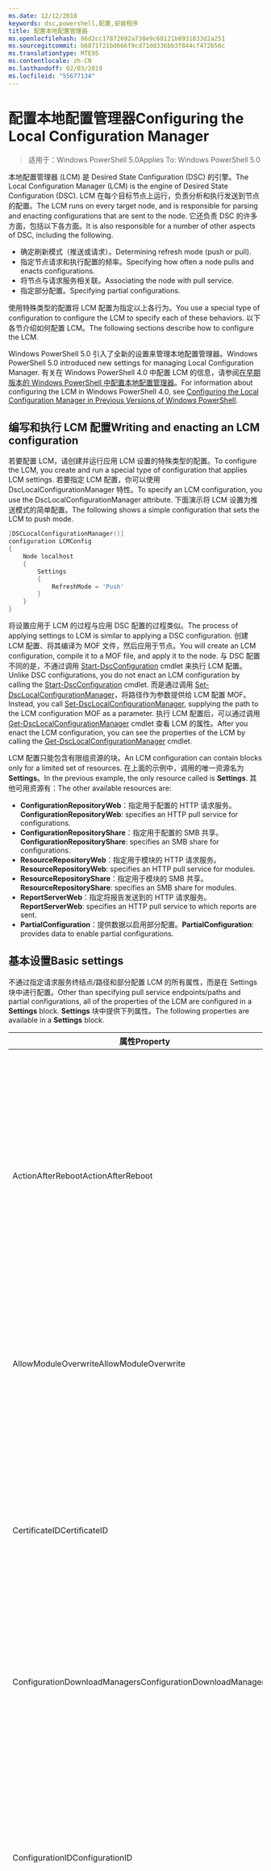 ```yaml
---
ms.date: 12/12/2018
keywords: dsc,powershell,配置,安装程序
title: 配置本地配置管理器
ms.openlocfilehash: 86d2cc17872692a738e9c68121b8931833d2a251
ms.sourcegitcommit: b6871f21bd666f9cd71dd336bb3f844cf472b56c
ms.translationtype: MTE95
ms.contentlocale: zh-CN
ms.lasthandoff: 02/03/2019
ms.locfileid: "55677134"
---
```

# <a name="configuring-the-local-configuration-manager"></a><span data-ttu-id="f49ea-103">配置本地配置管理器</span><span class="sxs-lookup"><span data-stu-id="f49ea-103">Configuring the Local Configuration Manager</span></span>

> <span data-ttu-id="f49ea-104">适用于：Windows PowerShell 5.0</span><span class="sxs-lookup"><span data-stu-id="f49ea-104">Applies To: Windows PowerShell 5.0</span></span>

<span data-ttu-id="f49ea-105">本地配置管理器 (LCM) 是 Desired State Configuration (DSC) 的引擎。</span><span class="sxs-lookup"><span data-stu-id="f49ea-105">The Local Configuration Manager (LCM) is the engine of Desired State Configuration (DSC).</span></span>
<span data-ttu-id="f49ea-106">LCM 在每个目标节点上运行，负责分析和执行发送到节点的配置。</span><span class="sxs-lookup"><span data-stu-id="f49ea-106">The LCM runs on every target node, and is responsible for parsing and enacting configurations that are sent to the node.</span></span>
<span data-ttu-id="f49ea-107">它还负责 DSC 的许多方面，包括以下各方面。</span><span class="sxs-lookup"><span data-stu-id="f49ea-107">It is also responsible for a number of other aspects of DSC, including the following.</span></span>

- <span data-ttu-id="f49ea-108">确定刷新模式（推送或请求）。</span><span class="sxs-lookup"><span data-stu-id="f49ea-108">Determining refresh mode (push or pull).</span></span>
- <span data-ttu-id="f49ea-109">指定节点请求和执行配置的频率。</span><span class="sxs-lookup"><span data-stu-id="f49ea-109">Specifying how often a node pulls and enacts configurations.</span></span>
- <span data-ttu-id="f49ea-110">将节点与请求服务相关联。</span><span class="sxs-lookup"><span data-stu-id="f49ea-110">Associating the node with pull service.</span></span>
- <span data-ttu-id="f49ea-111">指定部分配置。</span><span class="sxs-lookup"><span data-stu-id="f49ea-111">Specifying partial configurations.</span></span>

<span data-ttu-id="f49ea-112">使用特殊类型的配置将 LCM 配置为指定以上各行为。</span><span class="sxs-lookup"><span data-stu-id="f49ea-112">You use a special type of configuration to configure the LCM to specify each of these behaviors.</span></span>
<span data-ttu-id="f49ea-113">以下各节介绍如何配置 LCM。</span><span class="sxs-lookup"><span data-stu-id="f49ea-113">The following sections describe how to configure the LCM.</span></span>

<span data-ttu-id="f49ea-114">Windows PowerShell 5.0 引入了全新的设置来管理本地配置管理器。</span><span class="sxs-lookup"><span data-stu-id="f49ea-114">Windows PowerShell 5.0 introduced new settings for managing Local Configuration Manager.</span></span>
<span data-ttu-id="f49ea-115">有关在 Windows PowerShell 4.0 中配置 LCM 的信息，请参阅[在早期版本的 Windows PowerShell 中配置本地配置管理器](metaconfig4.md)。</span><span class="sxs-lookup"><span data-stu-id="f49ea-115">For information about configuring the LCM in Windows PowerShell 4.0, see [Configuring the Local Configuration Manager in Previous Versions of Windows PowerShell](metaconfig4.md).</span></span>

## <a name="writing-and-enacting-an-lcm-configuration"></a><span data-ttu-id="f49ea-116">编写和执行 LCM 配置</span><span class="sxs-lookup"><span data-stu-id="f49ea-116">Writing and enacting an LCM configuration</span></span>

<span data-ttu-id="f49ea-117">若要配置 LCM，请创建并运行应用 LCM 设置的特殊类型的配置。</span><span class="sxs-lookup"><span data-stu-id="f49ea-117">To configure the LCM, you create and run a special type of configuration that applies LCM settings.</span></span>
<span data-ttu-id="f49ea-118">若要指定 LCM 配置，你可以使用 DscLocalConfigurationManager 特性。</span><span class="sxs-lookup"><span data-stu-id="f49ea-118">To specify an LCM configuration, you use the DscLocalConfigurationManager attribute.</span></span>
<span data-ttu-id="f49ea-119">下面演示将 LCM 设置为推送模式的简单配置。</span><span class="sxs-lookup"><span data-stu-id="f49ea-119">The following shows a simple configuration that sets the LCM to push mode.</span></span>

```powershell
[DSCLocalConfigurationManager()]
configuration LCMConfig
{
    Node localhost
    {
        Settings
        {
            RefreshMode = 'Push'
        }
    }
}
```

<span data-ttu-id="f49ea-120">将设置应用于 LCM 的过程与应用 DSC 配置的过程类似。</span><span class="sxs-lookup"><span data-stu-id="f49ea-120">The process of applying settings to LCM is similar to applying a DSC configuration.</span></span>
<span data-ttu-id="f49ea-121">创建 LCM 配置、将其编译为 MOF 文件，然后应用于节点。</span><span class="sxs-lookup"><span data-stu-id="f49ea-121">You will create an LCM configuration, compile it to a MOF file, and apply it to the node.</span></span>
<span data-ttu-id="f49ea-122">与 DSC 配置不同的是，不通过调用 [Start-DscConfiguration](/powershell/module/psdesiredstateconfiguration/start-dscconfiguration) cmdlet 来执行 LCM 配置。</span><span class="sxs-lookup"><span data-stu-id="f49ea-122">Unlike DSC configurations, you do not enact an LCM configuration by calling the [Start-DscConfiguration](/powershell/module/psdesiredstateconfiguration/start-dscconfiguration) cmdlet.</span></span>
<span data-ttu-id="f49ea-123">而是通过调用 [Set-DscLocalConfigurationManager](/powershell/module/PSDesiredStateConfiguration/Set-DscLocalConfigurationManager)，将路径作为参数提供给 LCM 配置 MOF。</span><span class="sxs-lookup"><span data-stu-id="f49ea-123">Instead, you call [Set-DscLocalConfigurationManager](/powershell/module/PSDesiredStateConfiguration/Set-DscLocalConfigurationManager), supplying the path to the LCM configuration MOF as a parameter.</span></span>
<span data-ttu-id="f49ea-124">执行 LCM 配置后，可以通过调用 [Get-DscLocalConfigurationManager](/powershell/module/PSDesiredStateConfiguration/Get-DscLocalConfigurationManager) cmdlet 查看 LCM 的属性。</span><span class="sxs-lookup"><span data-stu-id="f49ea-124">After you enact the LCM configuration, you can see the properties of the LCM by calling the [Get-DscLocalConfigurationManager](/powershell/module/PSDesiredStateConfiguration/Get-DscLocalConfigurationManager) cmdlet.</span></span>

<span data-ttu-id="f49ea-125">LCM 配置只能包含有限组资源的块。</span><span class="sxs-lookup"><span data-stu-id="f49ea-125">An LCM configuration can contain blocks only for a limited set of resources.</span></span>
<span data-ttu-id="f49ea-126">在上面的示例中，调用的唯一资源名为 **Settings**。</span><span class="sxs-lookup"><span data-stu-id="f49ea-126">In the previous example, the only resource called is **Settings**.</span></span>
<span data-ttu-id="f49ea-127">其他可用资源有：</span><span class="sxs-lookup"><span data-stu-id="f49ea-127">The other available resources are:</span></span>

* <span data-ttu-id="f49ea-128">**ConfigurationRepositoryWeb**：指定用于配置的 HTTP 请求服务。</span><span class="sxs-lookup"><span data-stu-id="f49ea-128">**ConfigurationRepositoryWeb**: specifies an HTTP pull service for configurations.</span></span>
* <span data-ttu-id="f49ea-129">**ConfigurationRepositoryShare**：指定用于配置的 SMB 共享。</span><span class="sxs-lookup"><span data-stu-id="f49ea-129">**ConfigurationRepositoryShare**: specifies an SMB share for configurations.</span></span>
* <span data-ttu-id="f49ea-130">**ResourceRepositoryWeb**：指定用于模块的 HTTP 请求服务。</span><span class="sxs-lookup"><span data-stu-id="f49ea-130">**ResourceRepositoryWeb**: specifies an HTTP pull service for modules.</span></span>
* <span data-ttu-id="f49ea-131">**ResourceRepositoryShare**：指定用于模块的 SMB 共享。</span><span class="sxs-lookup"><span data-stu-id="f49ea-131">**ResourceRepositoryShare**: specifies an SMB share for modules.</span></span>
* <span data-ttu-id="f49ea-132">**ReportServerWeb**：指定将报告发送到的 HTTP 请求服务。</span><span class="sxs-lookup"><span data-stu-id="f49ea-132">**ReportServerWeb**: specifies an HTTP pull service to which reports are sent.</span></span>
* <span data-ttu-id="f49ea-133">**PartialConfiguration**：提供数据以启用部分配置。</span><span class="sxs-lookup"><span data-stu-id="f49ea-133">**PartialConfiguration**: provides data to enable partial configurations.</span></span>

## <a name="basic-settings"></a><span data-ttu-id="f49ea-134">基本设置</span><span class="sxs-lookup"><span data-stu-id="f49ea-134">Basic settings</span></span>

<span data-ttu-id="f49ea-135">不通过指定请求服务终结点/路径和部分配置 LCM 的所有属性，而是在 Settings 块中进行配置。</span><span class="sxs-lookup"><span data-stu-id="f49ea-135">Other than specifying pull service endpoints/paths and partial configurations, all of the properties of the LCM are configured in a **Settings** block.</span></span>
<span data-ttu-id="f49ea-136">**Settings** 块中提供下列属性。</span><span class="sxs-lookup"><span data-stu-id="f49ea-136">The following properties are available in a **Settings** block.</span></span>

|  <span data-ttu-id="f49ea-137">属性</span><span class="sxs-lookup"><span data-stu-id="f49ea-137">Property</span></span>  |  <span data-ttu-id="f49ea-138">类型</span><span class="sxs-lookup"><span data-stu-id="f49ea-138">Type</span></span>  |  <span data-ttu-id="f49ea-139">说明</span><span class="sxs-lookup"><span data-stu-id="f49ea-139">Description</span></span>   |
|----------- |------- |--------------- |
| <span data-ttu-id="f49ea-140">ActionAfterReboot</span><span class="sxs-lookup"><span data-stu-id="f49ea-140">ActionAfterReboot</span></span>| <span data-ttu-id="f49ea-141">字符串</span><span class="sxs-lookup"><span data-stu-id="f49ea-141">string</span></span>| <span data-ttu-id="f49ea-142">指定在应用配置期间重启后进行什么操作。</span><span class="sxs-lookup"><span data-stu-id="f49ea-142">Specifies what happens after a reboot during the application of a configuration.</span></span> <span data-ttu-id="f49ea-143">可取值为 __ContinueConfiguration__ 和 __StopConfiguration__。</span><span class="sxs-lookup"><span data-stu-id="f49ea-143">The possible values are __"ContinueConfiguration"__ and __"StopConfiguration"__.</span></span> <ul><li> <span data-ttu-id="f49ea-144">__ContinueConfiguration__：在计算机重新启动后继续应用当前配置。</span><span class="sxs-lookup"><span data-stu-id="f49ea-144">__ContinueConfiguration__: Continue applying the current configuration after machine reboot.</span></span> <span data-ttu-id="f49ea-145">此为默认值</span><span class="sxs-lookup"><span data-stu-id="f49ea-145">This is the default value</span></span></li><li><span data-ttu-id="f49ea-146">__StopConfiguration__：在计算机重新启动后停止当前配置。</span><span class="sxs-lookup"><span data-stu-id="f49ea-146">__StopConfiguration__: Stop the current configuration after machine reboot.</span></span></li></ul>|
| <span data-ttu-id="f49ea-147">AllowModuleOverwrite</span><span class="sxs-lookup"><span data-stu-id="f49ea-147">AllowModuleOverwrite</span></span>| <span data-ttu-id="f49ea-148">布尔</span><span class="sxs-lookup"><span data-stu-id="f49ea-148">bool</span></span>| <span data-ttu-id="f49ea-149">若允许从请求服务下载的新配置覆盖目标节点上的旧配置，则为 __$TRUE__。</span><span class="sxs-lookup"><span data-stu-id="f49ea-149">__$TRUE__ if new configurations downloaded from the pull service are allowed to overwrite the old ones on the target node.</span></span> <span data-ttu-id="f49ea-150">否则为 $FALSE。</span><span class="sxs-lookup"><span data-stu-id="f49ea-150">Otherwise, $FALSE.</span></span>|
| <span data-ttu-id="f49ea-151">CertificateID</span><span class="sxs-lookup"><span data-stu-id="f49ea-151">CertificateID</span></span>| <span data-ttu-id="f49ea-152">字符串</span><span class="sxs-lookup"><span data-stu-id="f49ea-152">string</span></span>| <span data-ttu-id="f49ea-153">用于保护在配置中传递的凭据的证书指纹。</span><span class="sxs-lookup"><span data-stu-id="f49ea-153">The thumbprint of a certificate used to secure credentials passed in a configuration.</span></span> <span data-ttu-id="f49ea-154">更多详细信息，请参阅 [Want to secure credentials in Windows PowerShell Desired State Configuration?（希望在 Windows PowerShell Desired State Configuration 中保护凭据？）](http://blogs.msdn.com/b/powershell/archive/2014/01/31/want-to-secure-credentials-in-windows-powershell-desired-state-configuration.aspx)。</span><span class="sxs-lookup"><span data-stu-id="f49ea-154">For more information see [Want to secure credentials in Windows PowerShell Desired State Configuration](http://blogs.msdn.com/b/powershell/archive/2014/01/31/want-to-secure-credentials-in-windows-powershell-desired-state-configuration.aspx)?.</span></span> <br> <span data-ttu-id="f49ea-155">__注意：__ 如果使用 Azure 自动化 DSC 请求服务，则会自动进行管理。</span><span class="sxs-lookup"><span data-stu-id="f49ea-155">__Note:__ this is managed automatically if using Azure Automation DSC pull service.</span></span>|
| <span data-ttu-id="f49ea-156">ConfigurationDownloadManagers</span><span class="sxs-lookup"><span data-stu-id="f49ea-156">ConfigurationDownloadManagers</span></span>| <span data-ttu-id="f49ea-157">CimInstance[]</span><span class="sxs-lookup"><span data-stu-id="f49ea-157">CimInstance[]</span></span>| <span data-ttu-id="f49ea-158">已过时。</span><span class="sxs-lookup"><span data-stu-id="f49ea-158">Obsolete.</span></span> <span data-ttu-id="f49ea-159">使用 __ConfigurationRepositoryWeb__ 和 __ConfigurationRepositoryShare__ 块定义配置请求服务终结点。</span><span class="sxs-lookup"><span data-stu-id="f49ea-159">Use __ConfigurationRepositoryWeb__ and __ConfigurationRepositoryShare__ blocks to define configuration pull service endpoints.</span></span>|
| <span data-ttu-id="f49ea-160">ConfigurationID</span><span class="sxs-lookup"><span data-stu-id="f49ea-160">ConfigurationID</span></span>| <span data-ttu-id="f49ea-161">字符串</span><span class="sxs-lookup"><span data-stu-id="f49ea-161">string</span></span>| <span data-ttu-id="f49ea-162">用于向后兼容早期版本的请求服务。</span><span class="sxs-lookup"><span data-stu-id="f49ea-162">For backwards compatibility with older pull service versions.</span></span> <span data-ttu-id="f49ea-163">用于标识要从请求服务获取的配置文件的 GUID。</span><span class="sxs-lookup"><span data-stu-id="f49ea-163">A GUID that identifies the configuration file to get from a pull service.</span></span> <span data-ttu-id="f49ea-164">如果配置 MOF 名为 ConfigurationID.mof，那么节点将在请求服务上请求配置。</span><span class="sxs-lookup"><span data-stu-id="f49ea-164">The node will pull configurations on the pull service if the name of the configuration MOF is named ConfigurationID.mof.</span></span><br> <span data-ttu-id="f49ea-165">__注意：__ 如果设置此属性，将无法使用 __RegistryKey__ 将节点注册到请求服务。</span><span class="sxs-lookup"><span data-stu-id="f49ea-165">__Note:__ If you set this property, registering the node with a pull service by using __RegistrationKey__ does not work.</span></span> <span data-ttu-id="f49ea-166">有关详细信息，请参阅[使用配置名称设置请求客户端](../pull-server/pullClientConfigNames.md)。</span><span class="sxs-lookup"><span data-stu-id="f49ea-166">For more information, see [Setting up a pull client with configuration names](../pull-server/pullClientConfigNames.md).</span></span>|
| <span data-ttu-id="f49ea-167">ConfigurationMode</span><span class="sxs-lookup"><span data-stu-id="f49ea-167">ConfigurationMode</span></span>| <span data-ttu-id="f49ea-168">字符串</span><span class="sxs-lookup"><span data-stu-id="f49ea-168">string</span></span> | <span data-ttu-id="f49ea-169">指定 LCM 实际如何将配置应用到目标节点。</span><span class="sxs-lookup"><span data-stu-id="f49ea-169">Specifies how the LCM actually applies the configuration to the target nodes.</span></span> <span data-ttu-id="f49ea-170">可能的值为 __ApplyOnly__、__ApplyAndMonitor__ 和 __ApplyAndAutoCorrect__。</span><span class="sxs-lookup"><span data-stu-id="f49ea-170">Possible values are __"ApplyOnly"__,__"ApplyAndMonitor"__, and __"ApplyAndAutoCorrect"__.</span></span> <ul><li><span data-ttu-id="f49ea-171">__ApplyOnly__：DSC 将应用配置，但若未向目标节点推送新配置或从服务请求新配置，则它不会执行任何进一步操作。</span><span class="sxs-lookup"><span data-stu-id="f49ea-171">__ApplyOnly__: DSC applies the configuration and does nothing further unless a new configuration is pushed to the target node or when a new configuration is pulled from a service.</span></span> <span data-ttu-id="f49ea-172">首次应用新配置后，DSC 不会检查是否偏离以前配置的状态。</span><span class="sxs-lookup"><span data-stu-id="f49ea-172">After initial application of a new configuration, DSC does not check for drift from a previously configured state.</span></span> <span data-ttu-id="f49ea-173">请注意，__ApplyOnly__ 生效前，DSC 将尝试应用配置，直到成功为止。</span><span class="sxs-lookup"><span data-stu-id="f49ea-173">Note that DSC will attempt to apply the configuration until it is successful before __ApplyOnly__ takes effect.</span></span> </li><li> <span data-ttu-id="f49ea-174">__ApplyAndMonitor__：这是默认值。</span><span class="sxs-lookup"><span data-stu-id="f49ea-174">__ApplyAndMonitor__: This is the default value.</span></span> <span data-ttu-id="f49ea-175">LCM 将应用任意新配置。</span><span class="sxs-lookup"><span data-stu-id="f49ea-175">The LCM applies any new configurations.</span></span> <span data-ttu-id="f49ea-176">首次应用新配置后，如果目标节点偏离期望状态，则 DSC 将在日志中报告差异。</span><span class="sxs-lookup"><span data-stu-id="f49ea-176">After initial application of a new configuration, if the target node drifts from the desired state, DSC reports the discrepancy in logs.</span></span> <span data-ttu-id="f49ea-177">请注意，__ApplyAndMonitor__ 生效前，DSC 将尝试应用配置，直到成功为止。</span><span class="sxs-lookup"><span data-stu-id="f49ea-177">Note that DSC will attempt to apply the configuration until it is successful before __ApplyAndMonitor__ takes effect.</span></span></li><li><span data-ttu-id="f49ea-178">__ApplyAndAutoCorrect__：DSC 将应用任何新配置。</span><span class="sxs-lookup"><span data-stu-id="f49ea-178">__ApplyAndAutoCorrect__: DSC applies any new configurations.</span></span> <span data-ttu-id="f49ea-179">首次应用新配置后，如果目标节点偏离适当状态，则 DSC 将在日志中报告差异然后重新应用当前配置。</span><span class="sxs-lookup"><span data-stu-id="f49ea-179">After initial application of a new configuration, if the target node drifts from the desired state, DSC reports the discrepancy in logs, and then re-applies the current configuration.</span></span></li></ul>|
| <span data-ttu-id="f49ea-180">ConfigurationModeFrequencyMins</span><span class="sxs-lookup"><span data-stu-id="f49ea-180">ConfigurationModeFrequencyMins</span></span>| <span data-ttu-id="f49ea-181">UInt32</span><span class="sxs-lookup"><span data-stu-id="f49ea-181">UInt32</span></span>| <span data-ttu-id="f49ea-182">检查和应用当前配置的时间间隔（以分钟为单位）。</span><span class="sxs-lookup"><span data-stu-id="f49ea-182">How often, in minutes, the current configuration is checked and applied.</span></span> <span data-ttu-id="f49ea-183">如果将 ConfigurationMode 属性设置为 ApplyOnly，则将忽略此属性。</span><span class="sxs-lookup"><span data-stu-id="f49ea-183">This property is ignored if the ConfigurationMode property is set to ApplyOnly.</span></span> <span data-ttu-id="f49ea-184">默认值为 15。</span><span class="sxs-lookup"><span data-stu-id="f49ea-184">The default value is 15.</span></span>|
| <span data-ttu-id="f49ea-185">DebugMode</span><span class="sxs-lookup"><span data-stu-id="f49ea-185">DebugMode</span></span>| <span data-ttu-id="f49ea-186">字符串</span><span class="sxs-lookup"><span data-stu-id="f49ea-186">string</span></span>| <span data-ttu-id="f49ea-187">可取值为 __None__、__ForceModuleImport__ 和 __All__。</span><span class="sxs-lookup"><span data-stu-id="f49ea-187">Possible values are __None__, __ForceModuleImport__, and __All__.</span></span> <ul><li><span data-ttu-id="f49ea-188">设置为 __None__ 可以使用缓存的资源。</span><span class="sxs-lookup"><span data-stu-id="f49ea-188">Set to __None__ to use cached resources.</span></span> <span data-ttu-id="f49ea-189">这是默认值，应在生产方案中使用。</span><span class="sxs-lookup"><span data-stu-id="f49ea-189">This is the default and should be used in production scenarios.</span></span></li><li><span data-ttu-id="f49ea-190">设置为 __ForceModuleImport__ 会导致 LCM 重载所有 DSC 资源模块，即使这些模块之前已被加载并缓存，也是如此。</span><span class="sxs-lookup"><span data-stu-id="f49ea-190">Setting to __ForceModuleImport__, causes the LCM to reload any DSC resource modules, even if they have been previously loaded and cached.</span></span> <span data-ttu-id="f49ea-191">这会影响 DSC 操作的性能，因为将在使用时重新加载每个模块。</span><span class="sxs-lookup"><span data-stu-id="f49ea-191">This impacts the performance of DSC operations as each module is reloaded on use.</span></span> <span data-ttu-id="f49ea-192">通常在调试资源时使用此值</span><span class="sxs-lookup"><span data-stu-id="f49ea-192">Typically you would use this value while debugging a resource</span></span></li><li><span data-ttu-id="f49ea-193">在此版本中，__All__ 等同于 __ForceModuleImport__</span><span class="sxs-lookup"><span data-stu-id="f49ea-193">In this release, __All__ is same as __ForceModuleImport__</span></span></li></ul> |
| <span data-ttu-id="f49ea-194">RebootNodeIfNeeded</span><span class="sxs-lookup"><span data-stu-id="f49ea-194">RebootNodeIfNeeded</span></span>| <span data-ttu-id="f49ea-195">布尔</span><span class="sxs-lookup"><span data-stu-id="f49ea-195">bool</span></span>| <span data-ttu-id="f49ea-196">将此设置为`$true`以使资源重新启动节点使用`$global:DSCMachineStatus`标志。</span><span class="sxs-lookup"><span data-stu-id="f49ea-196">Set this to `$true` to allow resources to reboot the Node using the `$global:DSCMachineStatus` flag.</span></span> <span data-ttu-id="f49ea-197">否则，你必须为要求重启的配置手动重启节点。</span><span class="sxs-lookup"><span data-stu-id="f49ea-197">Otherwise, you will have to manually reboot the node for any configuration that requires it.</span></span> <span data-ttu-id="f49ea-198">默认值为 `$false`。</span><span class="sxs-lookup"><span data-stu-id="f49ea-198">The default value is `$false`.</span></span> <span data-ttu-id="f49ea-199">若要在通过 DSC（例如 Windows Installer）以外的其他配置执行重启条件时使用此设置，请将此设置和 [xPendingReboot](https://github.com/powershell/xpendingreboot) 模块组合使用。</span><span class="sxs-lookup"><span data-stu-id="f49ea-199">To use this setting when a reboot condition is enacted by something other than DSC (such as Windows Installer), combine this setting with the [xPendingReboot](https://github.com/powershell/xpendingreboot) module.</span></span>|
| <span data-ttu-id="f49ea-200">RefreshMode</span><span class="sxs-lookup"><span data-stu-id="f49ea-200">RefreshMode</span></span>| <span data-ttu-id="f49ea-201">字符串</span><span class="sxs-lookup"><span data-stu-id="f49ea-201">string</span></span>| <span data-ttu-id="f49ea-202">指定 LCM 如何获取配置。</span><span class="sxs-lookup"><span data-stu-id="f49ea-202">Specifies how the LCM gets configurations.</span></span> <span data-ttu-id="f49ea-203">可取值为 __Disabled__、__Push__ 和 __Pull__。</span><span class="sxs-lookup"><span data-stu-id="f49ea-203">The possible values are __"Disabled"__, __"Push"__, and __"Pull"__.</span></span> <ul><li><span data-ttu-id="f49ea-204">__Disabled__：DSC 配置对该节点禁用。</span><span class="sxs-lookup"><span data-stu-id="f49ea-204">__Disabled__: DSC configurations are disabled for this node.</span></span></li><li> <span data-ttu-id="f49ea-205">__Push__：通过调用 [Start-DscConfiguration](/powershell/module/psdesiredstateconfiguration/start-dscconfiguration) cmdlet 启动配置。</span><span class="sxs-lookup"><span data-stu-id="f49ea-205">__Push__: Configurations are initiated by calling the [Start-DscConfiguration](/powershell/module/psdesiredstateconfiguration/start-dscconfiguration) cmdlet.</span></span> <span data-ttu-id="f49ea-206">将配置立即应用到节点。</span><span class="sxs-lookup"><span data-stu-id="f49ea-206">The configuration is applied immediately to the node.</span></span> <span data-ttu-id="f49ea-207">这是默认值。</span><span class="sxs-lookup"><span data-stu-id="f49ea-207">This is the default value.</span></span></li><li><span data-ttu-id="f49ea-208">__Pull：__ 将节点配置为从请求服务或 SMB 路径定期检查配置。</span><span class="sxs-lookup"><span data-stu-id="f49ea-208">__Pull:__ The node is configured to regularly check for configurations from a pull service or SMB path.</span></span> <span data-ttu-id="f49ea-209">如果此属性被设置为 __Pull__，则必须在 __ConfigurationRepositoryWeb__ 或 __ConfigurationRepositoryShare__ 块中指定 HTTP（服务）或 SMB（共享）路径。</span><span class="sxs-lookup"><span data-stu-id="f49ea-209">If this property is set to __Pull__, you must specify an HTTP (service) or SMB (share) path in a __ConfigurationRepositoryWeb__ or __ConfigurationRepositoryShare__ block.</span></span></li></ul>|
| <span data-ttu-id="f49ea-210">RefreshFrequencyMins</span><span class="sxs-lookup"><span data-stu-id="f49ea-210">RefreshFrequencyMins</span></span>| <span data-ttu-id="f49ea-211">Uint32</span><span class="sxs-lookup"><span data-stu-id="f49ea-211">Uint32</span></span>| <span data-ttu-id="f49ea-212">LCM 按此时间间隔（以分钟为单位）检查请求服务以获取更新的配置。</span><span class="sxs-lookup"><span data-stu-id="f49ea-212">The time interval, in minutes, at which the LCM checks a pull service to get updated configurations.</span></span> <span data-ttu-id="f49ea-213">如果 LCM 未配置为请求模式，则将忽略此值。</span><span class="sxs-lookup"><span data-stu-id="f49ea-213">This value is ignored if the LCM is not configured in pull mode.</span></span> <span data-ttu-id="f49ea-214">默认值为 30。</span><span class="sxs-lookup"><span data-stu-id="f49ea-214">The default value is 30.</span></span>|
| <span data-ttu-id="f49ea-215">ReportManagers</span><span class="sxs-lookup"><span data-stu-id="f49ea-215">ReportManagers</span></span>| <span data-ttu-id="f49ea-216">CimInstance[]</span><span class="sxs-lookup"><span data-stu-id="f49ea-216">CimInstance[]</span></span>| <span data-ttu-id="f49ea-217">已过时。</span><span class="sxs-lookup"><span data-stu-id="f49ea-217">Obsolete.</span></span> <span data-ttu-id="f49ea-218">使用 __ReportServerWeb__ 块定义终结点，以将报告数据发送到请求服务。</span><span class="sxs-lookup"><span data-stu-id="f49ea-218">Use __ReportServerWeb__ blocks to define an endpoint to send reporting data to a pull service.</span></span>|
| <span data-ttu-id="f49ea-219">ResourceModuleManagers</span><span class="sxs-lookup"><span data-stu-id="f49ea-219">ResourceModuleManagers</span></span>| <span data-ttu-id="f49ea-220">CimInstance[]</span><span class="sxs-lookup"><span data-stu-id="f49ea-220">CimInstance[]</span></span>| <span data-ttu-id="f49ea-221">已过时。</span><span class="sxs-lookup"><span data-stu-id="f49ea-221">Obsolete.</span></span> <span data-ttu-id="f49ea-222">使用 __ResourceRepositoryWeb__ 和 __ResourceRepositoryShare__ 块分别定义请求服务 HTTP 终结点和 SMB 路径。</span><span class="sxs-lookup"><span data-stu-id="f49ea-222">Use __ResourceRepositoryWeb__ and __ResourceRepositoryShare__ blocks to define pull service HTTP endpoints or SMB paths, respectively.</span></span>|
| <span data-ttu-id="f49ea-223">PartialConfigurations</span><span class="sxs-lookup"><span data-stu-id="f49ea-223">PartialConfigurations</span></span>| <span data-ttu-id="f49ea-224">CimInstance</span><span class="sxs-lookup"><span data-stu-id="f49ea-224">CimInstance</span></span>| <span data-ttu-id="f49ea-225">未实现。</span><span class="sxs-lookup"><span data-stu-id="f49ea-225">Not implemented.</span></span> <span data-ttu-id="f49ea-226">不使用。</span><span class="sxs-lookup"><span data-stu-id="f49ea-226">Do not use.</span></span>|
| <span data-ttu-id="f49ea-227">StatusRetentionTimeInDays</span><span class="sxs-lookup"><span data-stu-id="f49ea-227">StatusRetentionTimeInDays</span></span> | <span data-ttu-id="f49ea-228">UInt32</span><span class="sxs-lookup"><span data-stu-id="f49ea-228">UInt32</span></span>| <span data-ttu-id="f49ea-229">LCM 保留当前配置状态的天数。</span><span class="sxs-lookup"><span data-stu-id="f49ea-229">The number of days the LCM keeps the status of the current configuration.</span></span>|

> [!NOTE]
> <span data-ttu-id="f49ea-230">LCM 启动**ConfigurationModeFrequencyMins**周期基于：</span><span class="sxs-lookup"><span data-stu-id="f49ea-230">The LCM starts the **ConfigurationModeFrequencyMins** cycle based on:</span></span>
>
> - <span data-ttu-id="f49ea-231">使用应用的新的元配置 `Set-DscLocalConfigurationManager`</span><span class="sxs-lookup"><span data-stu-id="f49ea-231">A new metaconfig is applied using `Set-DscLocalConfigurationManager`</span></span>
> - <span data-ttu-id="f49ea-232">重新启动计算机</span><span class="sxs-lookup"><span data-stu-id="f49ea-232">A machine restart</span></span>
>
> <span data-ttu-id="f49ea-233">有关其中计时器进程遇到故障，将在 30 秒内检测到的将重新启动循环的任何情况。</span><span class="sxs-lookup"><span data-stu-id="f49ea-233">For any condition where the timer process experiences a crash, that will be detected within 30 seconds and the cycle will be restarted.</span></span>
> <span data-ttu-id="f49ea-234">并发操作可能会延迟周期从正在启动，如果此操作的持续时间超过配置的周期频率下, 一个计时器不会启动。</span><span class="sxs-lookup"><span data-stu-id="f49ea-234">A concurrent operation could delay the cycle from being started, if the duration of this operation exceeds the configured cycle frequency, the next timer will not start.</span></span>
>
> <span data-ttu-id="f49ea-235">示例中，需配置 15 分钟的请求频率和拉取发生在 T1。</span><span class="sxs-lookup"><span data-stu-id="f49ea-235">Example, the metaconfig is configured at a 15 minute pull frequency and a pull occurs at T1.</span></span>  <span data-ttu-id="f49ea-236">节点未完成工作的 16 分钟。</span><span class="sxs-lookup"><span data-stu-id="f49ea-236">The Node does not finish work for 16 minutes.</span></span>  <span data-ttu-id="f49ea-237">第一个 15 分钟周期将被忽略，并且下一个请求会发生在 T1 + 15 + 15。</span><span class="sxs-lookup"><span data-stu-id="f49ea-237">The first 15 minute cycle is ignored, and next pull will happen at T1+15+15.</span></span>

## <a name="pull-service"></a><span data-ttu-id="f49ea-238">请求服务</span><span class="sxs-lookup"><span data-stu-id="f49ea-238">Pull service</span></span>

<span data-ttu-id="f49ea-239">LCM 配置支持定义以下类型的请求服务终结点：</span><span class="sxs-lookup"><span data-stu-id="f49ea-239">LCM configuration supports defining the following types of pull service endpoints:</span></span>

- <span data-ttu-id="f49ea-240">**配置服务器**：DSC 配置的存储库。</span><span class="sxs-lookup"><span data-stu-id="f49ea-240">**Configuration server**: A repository for DSC configurations.</span></span> <span data-ttu-id="f49ea-241">使用 **ConfigurationRepositoryWeb**（对于基于 Web 的服务器）和 **ConfigurationRepositoryShare**（对于基于 SMB 的服务器）块定义配置服务器。</span><span class="sxs-lookup"><span data-stu-id="f49ea-241">Define configuration servers by using **ConfigurationRepositoryWeb** (for web-based servers) and **ConfigurationRepositoryShare** (for SMB-based servers) blocks.</span></span>
- <span data-ttu-id="f49ea-242">**资源服务器**：打包为 PowerShell 模块的 DSC 资源存储库。</span><span class="sxs-lookup"><span data-stu-id="f49ea-242">**Resource server**: A repository for DSC resources, packaged as PowerShell modules.</span></span> <span data-ttu-id="f49ea-243">使用 **ResourceRepositoryWeb**（对于基于 Web 的服务器）和 **ResourceRepositoryShare**（对于基于 SMB 的服务器）块定义资源服务器。</span><span class="sxs-lookup"><span data-stu-id="f49ea-243">Define resource servers by using **ResourceRepositoryWeb** (for web-based servers) and **ResourceRepositoryShare** (for SMB-based servers) blocks.</span></span>
- <span data-ttu-id="f49ea-244">**报表服务器**：DSC 将报表数据发送到的服务。</span><span class="sxs-lookup"><span data-stu-id="f49ea-244">**Report server**: A service that DSC sends report data to.</span></span> <span data-ttu-id="f49ea-245">使用 **ReportServerWeb** 块定义报表服务器。</span><span class="sxs-lookup"><span data-stu-id="f49ea-245">Define report servers by using **ReportServerWeb** blocks.</span></span> <span data-ttu-id="f49ea-246">报表服务器必须是 Web 服务。</span><span class="sxs-lookup"><span data-stu-id="f49ea-246">A report server must be a web service.</span></span>

<span data-ttu-id="f49ea-247">有关请求服务的更多详细信息，请参阅 [Desired State Configuration 请求服务](../pull-server/pullServer.md)。</span><span class="sxs-lookup"><span data-stu-id="f49ea-247">For more details on pull service see, [Desired State Configuration Pull Service](../pull-server/pullServer.md).</span></span>

## <a name="configuration-server-blocks"></a><span data-ttu-id="f49ea-248">配置服务器块</span><span class="sxs-lookup"><span data-stu-id="f49ea-248">Configuration server blocks</span></span>

<span data-ttu-id="f49ea-249">若要定义基于 Web 的配置服务器，请创建 **ConfigurationRepositoryWeb** 块。</span><span class="sxs-lookup"><span data-stu-id="f49ea-249">To define a web-based configuration server, you create a **ConfigurationRepositoryWeb** block.</span></span>
<span data-ttu-id="f49ea-250">**ConfigurationRepositoryWeb** 定义以下属性。</span><span class="sxs-lookup"><span data-stu-id="f49ea-250">A **ConfigurationRepositoryWeb** defines the following properties.</span></span>

|<span data-ttu-id="f49ea-251">属性</span><span class="sxs-lookup"><span data-stu-id="f49ea-251">Property</span></span>|<span data-ttu-id="f49ea-252">类型</span><span class="sxs-lookup"><span data-stu-id="f49ea-252">Type</span></span>|<span data-ttu-id="f49ea-253">说明</span><span class="sxs-lookup"><span data-stu-id="f49ea-253">Description</span></span>|
|---|---|---|
|<span data-ttu-id="f49ea-254">AllowUnsecureConnection</span><span class="sxs-lookup"><span data-stu-id="f49ea-254">AllowUnsecureConnection</span></span>|<span data-ttu-id="f49ea-255">布尔</span><span class="sxs-lookup"><span data-stu-id="f49ea-255">bool</span></span>|<span data-ttu-id="f49ea-256">设置为 **$TRUE** 以允许无需身份验证即可从节点连接到服务器。</span><span class="sxs-lookup"><span data-stu-id="f49ea-256">Set to **$TRUE** to allow connections from the node to the server without authentication.</span></span> <span data-ttu-id="f49ea-257">设置为 **$FALSE** 以要求进行身份验证。</span><span class="sxs-lookup"><span data-stu-id="f49ea-257">Set to **$FALSE** to require authentication.</span></span>|
|<span data-ttu-id="f49ea-258">CertificateID</span><span class="sxs-lookup"><span data-stu-id="f49ea-258">CertificateID</span></span>|<span data-ttu-id="f49ea-259">字符串</span><span class="sxs-lookup"><span data-stu-id="f49ea-259">string</span></span>|<span data-ttu-id="f49ea-260">用于向服务器进行身份验证的证书指纹。</span><span class="sxs-lookup"><span data-stu-id="f49ea-260">The thumbprint of a certificate used to authenticate to the server.</span></span>|
|<span data-ttu-id="f49ea-261">ConfigurationNames</span><span class="sxs-lookup"><span data-stu-id="f49ea-261">ConfigurationNames</span></span>|<span data-ttu-id="f49ea-262">string[]</span><span class="sxs-lookup"><span data-stu-id="f49ea-262">String[]</span></span>|<span data-ttu-id="f49ea-263">目标节点将请求的配置名称的数组。</span><span class="sxs-lookup"><span data-stu-id="f49ea-263">An array of names of configurations to be pulled by the target node.</span></span> <span data-ttu-id="f49ea-264">仅当通过 RegistrationKey 将节点注册到请求服务后，才使用这些操作。</span><span class="sxs-lookup"><span data-stu-id="f49ea-264">These are used only if the node is registered with the pull service by using a **RegistrationKey**.</span></span> <span data-ttu-id="f49ea-265">有关详细信息，请参阅[使用配置名称设置请求客户端](../pull-server/pullClientConfigNames.md)。</span><span class="sxs-lookup"><span data-stu-id="f49ea-265">For more information, see [Setting up a pull client with configuration names](../pull-server/pullClientConfigNames.md).</span></span>|
|<span data-ttu-id="f49ea-266">RegistrationKey</span><span class="sxs-lookup"><span data-stu-id="f49ea-266">RegistrationKey</span></span>|<span data-ttu-id="f49ea-267">字符串</span><span class="sxs-lookup"><span data-stu-id="f49ea-267">string</span></span>|<span data-ttu-id="f49ea-268">用于将节点注册到请求服务的 GUID。</span><span class="sxs-lookup"><span data-stu-id="f49ea-268">A GUID that registers the node with the pull service.</span></span> <span data-ttu-id="f49ea-269">有关详细信息，请参阅[使用配置名称设置请求客户端](../pull-server/pullClientConfigNames.md)。</span><span class="sxs-lookup"><span data-stu-id="f49ea-269">For more information, see [Setting up a pull client with configuration names](../pull-server/pullClientConfigNames.md).</span></span>|
|<span data-ttu-id="f49ea-270">ServerURL</span><span class="sxs-lookup"><span data-stu-id="f49ea-270">ServerURL</span></span>|<span data-ttu-id="f49ea-271">字符串</span><span class="sxs-lookup"><span data-stu-id="f49ea-271">string</span></span>|<span data-ttu-id="f49ea-272">配置服务的 URL。</span><span class="sxs-lookup"><span data-stu-id="f49ea-272">The URL of the configuration service.</span></span>|

<span data-ttu-id="f49ea-273">提供简化本地节点的 ConfigurationRepositoryWeb 值配置的示例脚本 - 请参阅[生成 DSC 元配置](https://docs.microsoft.com/azure/automation/automation-dsc-onboarding#generating-dsc-metaconfigurations)</span><span class="sxs-lookup"><span data-stu-id="f49ea-273">An example script to simplify configuring the ConfigurationRepositoryWeb value for on-premises nodes is available - see [Generating DSC metaconfigurations](https://docs.microsoft.com/azure/automation/automation-dsc-onboarding#generating-dsc-metaconfigurations)</span></span>

<span data-ttu-id="f49ea-274">要定义基于 SMB 的配置服务器，请创建 **ConfigurationRepositoryShare** 块。</span><span class="sxs-lookup"><span data-stu-id="f49ea-274">To define an SMB-based configuration server, you create a **ConfigurationRepositoryShare** block.</span></span>
<span data-ttu-id="f49ea-275">**ConfigurationRepositoryShare** 定义以下属性。</span><span class="sxs-lookup"><span data-stu-id="f49ea-275">A **ConfigurationRepositoryShare** defines the following properties.</span></span>

|<span data-ttu-id="f49ea-276">属性</span><span class="sxs-lookup"><span data-stu-id="f49ea-276">Property</span></span>|<span data-ttu-id="f49ea-277">类型</span><span class="sxs-lookup"><span data-stu-id="f49ea-277">Type</span></span>|<span data-ttu-id="f49ea-278">说明</span><span class="sxs-lookup"><span data-stu-id="f49ea-278">Description</span></span>|
|---|---|---|
|<span data-ttu-id="f49ea-279">凭据</span><span class="sxs-lookup"><span data-stu-id="f49ea-279">Credential</span></span>|<span data-ttu-id="f49ea-280">MSFT_Credential</span><span class="sxs-lookup"><span data-stu-id="f49ea-280">MSFT_Credential</span></span>|<span data-ttu-id="f49ea-281">用于对 SMB 共享进行身份验证的凭据。</span><span class="sxs-lookup"><span data-stu-id="f49ea-281">The credential used to authenticate to the SMB share.</span></span>|
|<span data-ttu-id="f49ea-282">SourcePath</span><span class="sxs-lookup"><span data-stu-id="f49ea-282">SourcePath</span></span>|<span data-ttu-id="f49ea-283">字符串</span><span class="sxs-lookup"><span data-stu-id="f49ea-283">string</span></span>|<span data-ttu-id="f49ea-284">SMB 共享的路径。</span><span class="sxs-lookup"><span data-stu-id="f49ea-284">The path of the SMB share.</span></span>|

## <a name="resource-server-blocks"></a><span data-ttu-id="f49ea-285">资源服务器块</span><span class="sxs-lookup"><span data-stu-id="f49ea-285">Resource server blocks</span></span>

<span data-ttu-id="f49ea-286">若要定义基于 Web 的资源服务器，请创建 **ResourceRepositoryWeb** 块。</span><span class="sxs-lookup"><span data-stu-id="f49ea-286">To define a web-based resource server, you create a **ResourceRepositoryWeb** block.</span></span>
<span data-ttu-id="f49ea-287">**ResourceRepositoryWeb** 定义以下属性。</span><span class="sxs-lookup"><span data-stu-id="f49ea-287">A **ResourceRepositoryWeb** defines the following properties.</span></span>

|<span data-ttu-id="f49ea-288">属性</span><span class="sxs-lookup"><span data-stu-id="f49ea-288">Property</span></span>|<span data-ttu-id="f49ea-289">类型</span><span class="sxs-lookup"><span data-stu-id="f49ea-289">Type</span></span>|<span data-ttu-id="f49ea-290">说明</span><span class="sxs-lookup"><span data-stu-id="f49ea-290">Description</span></span>|
|---|---|---|
|<span data-ttu-id="f49ea-291">AllowUnsecureConnection</span><span class="sxs-lookup"><span data-stu-id="f49ea-291">AllowUnsecureConnection</span></span>|<span data-ttu-id="f49ea-292">布尔</span><span class="sxs-lookup"><span data-stu-id="f49ea-292">bool</span></span>|<span data-ttu-id="f49ea-293">设置为 **$TRUE** 以允许无需身份验证即可从节点连接到服务器。</span><span class="sxs-lookup"><span data-stu-id="f49ea-293">Set to **$TRUE** to allow connections from the node to the server without authentication.</span></span> <span data-ttu-id="f49ea-294">设置为 **$FALSE** 以要求进行身份验证。</span><span class="sxs-lookup"><span data-stu-id="f49ea-294">Set to **$FALSE** to require authentication.</span></span>|
|<span data-ttu-id="f49ea-295">CertificateID</span><span class="sxs-lookup"><span data-stu-id="f49ea-295">CertificateID</span></span>|<span data-ttu-id="f49ea-296">字符串</span><span class="sxs-lookup"><span data-stu-id="f49ea-296">string</span></span>|<span data-ttu-id="f49ea-297">用于向服务器进行身份验证的证书指纹。</span><span class="sxs-lookup"><span data-stu-id="f49ea-297">The thumbprint of a certificate used to authenticate to the server.</span></span>|
|<span data-ttu-id="f49ea-298">RegistrationKey</span><span class="sxs-lookup"><span data-stu-id="f49ea-298">RegistrationKey</span></span>|<span data-ttu-id="f49ea-299">字符串</span><span class="sxs-lookup"><span data-stu-id="f49ea-299">string</span></span>|<span data-ttu-id="f49ea-300">用于将节点标识到请求服务的 GUID。</span><span class="sxs-lookup"><span data-stu-id="f49ea-300">A GUID that identifies the node to the pull service.</span></span>|
|<span data-ttu-id="f49ea-301">ServerURL</span><span class="sxs-lookup"><span data-stu-id="f49ea-301">ServerURL</span></span>|<span data-ttu-id="f49ea-302">字符串</span><span class="sxs-lookup"><span data-stu-id="f49ea-302">string</span></span>|<span data-ttu-id="f49ea-303">配置服务器的 URL。</span><span class="sxs-lookup"><span data-stu-id="f49ea-303">The URL of the configuration server.</span></span>|

<span data-ttu-id="f49ea-304">提供简化本地节点的 ResourceRepositoryWeb 值配置的示例脚本 - 请参阅[生成 DSC 元配置](https://docs.microsoft.com/azure/automation/automation-dsc-onboarding#generating-dsc-metaconfigurations)</span><span class="sxs-lookup"><span data-stu-id="f49ea-304">An example script to simplify configuring the ResourceRepositoryWeb value for on-premises nodes is available - see [Generating DSC metaconfigurations](https://docs.microsoft.com/azure/automation/automation-dsc-onboarding#generating-dsc-metaconfigurations)</span></span>

<span data-ttu-id="f49ea-305">若要定义的基于 SMB 的资源服务器，请创建 **ResourceRepositoryShare** 块。</span><span class="sxs-lookup"><span data-stu-id="f49ea-305">To define an SMB-based resource server, you create a **ResourceRepositoryShare** block.</span></span>
<span data-ttu-id="f49ea-306">**ResourceRepositoryShare** 定义以下属性。</span><span class="sxs-lookup"><span data-stu-id="f49ea-306">**ResourceRepositoryShare** defines the following properties.</span></span>

|<span data-ttu-id="f49ea-307">属性</span><span class="sxs-lookup"><span data-stu-id="f49ea-307">Property</span></span>|<span data-ttu-id="f49ea-308">类型</span><span class="sxs-lookup"><span data-stu-id="f49ea-308">Type</span></span>|<span data-ttu-id="f49ea-309">说明</span><span class="sxs-lookup"><span data-stu-id="f49ea-309">Description</span></span>|
|---|---|---|
|<span data-ttu-id="f49ea-310">凭据</span><span class="sxs-lookup"><span data-stu-id="f49ea-310">Credential</span></span>|<span data-ttu-id="f49ea-311">MSFT_Credential</span><span class="sxs-lookup"><span data-stu-id="f49ea-311">MSFT_Credential</span></span>|<span data-ttu-id="f49ea-312">用于对 SMB 共享进行身份验证的凭据。</span><span class="sxs-lookup"><span data-stu-id="f49ea-312">The credential used to authenticate to the SMB share.</span></span> <span data-ttu-id="f49ea-313">有关传递凭据的示例，请参阅[设置 DSC SMB 请求服务器](../pull-server/pullServerSMB.md)</span><span class="sxs-lookup"><span data-stu-id="f49ea-313">For an example of passing credentials, see [Setting up a DSC SMB pull server](../pull-server/pullServerSMB.md)</span></span>|
|<span data-ttu-id="f49ea-314">SourcePath</span><span class="sxs-lookup"><span data-stu-id="f49ea-314">SourcePath</span></span>|<span data-ttu-id="f49ea-315">字符串</span><span class="sxs-lookup"><span data-stu-id="f49ea-315">string</span></span>|<span data-ttu-id="f49ea-316">SMB 共享的路径。</span><span class="sxs-lookup"><span data-stu-id="f49ea-316">The path of the SMB share.</span></span>|

## <a name="report-server-blocks"></a><span data-ttu-id="f49ea-317">报表服务器块</span><span class="sxs-lookup"><span data-stu-id="f49ea-317">Report server blocks</span></span>

<span data-ttu-id="f49ea-318">若要定义报表服务器，请创建 **ReportServerWeb** 块。</span><span class="sxs-lookup"><span data-stu-id="f49ea-318">To define a report server, you create a **ReportServerWeb** block.</span></span>
<span data-ttu-id="f49ea-319">报表服务器角色与基于 SMB 的请求服务不兼容。</span><span class="sxs-lookup"><span data-stu-id="f49ea-319">The report server role is not compatible with SMB based pull service.</span></span>
<span data-ttu-id="f49ea-320">**ReportServerWeb** 定义以下属性。</span><span class="sxs-lookup"><span data-stu-id="f49ea-320">**ReportServerWeb** defines the following properties.</span></span>

|<span data-ttu-id="f49ea-321">属性</span><span class="sxs-lookup"><span data-stu-id="f49ea-321">Property</span></span>|<span data-ttu-id="f49ea-322">类型</span><span class="sxs-lookup"><span data-stu-id="f49ea-322">Type</span></span>|<span data-ttu-id="f49ea-323">说明</span><span class="sxs-lookup"><span data-stu-id="f49ea-323">Description</span></span>|
|---|---|---|
|<span data-ttu-id="f49ea-324">AllowUnsecureConnection</span><span class="sxs-lookup"><span data-stu-id="f49ea-324">AllowUnsecureConnection</span></span>|<span data-ttu-id="f49ea-325">布尔</span><span class="sxs-lookup"><span data-stu-id="f49ea-325">bool</span></span>|<span data-ttu-id="f49ea-326">设置为 **$TRUE** 以允许无需身份验证即可从节点连接到服务器。</span><span class="sxs-lookup"><span data-stu-id="f49ea-326">Set to **$TRUE** to allow connections from the node to the server without authentication.</span></span> <span data-ttu-id="f49ea-327">设置为 **$FALSE** 以要求进行身份验证。</span><span class="sxs-lookup"><span data-stu-id="f49ea-327">Set to **$FALSE** to require authentication.</span></span>|
|<span data-ttu-id="f49ea-328">CertificateID</span><span class="sxs-lookup"><span data-stu-id="f49ea-328">CertificateID</span></span>|<span data-ttu-id="f49ea-329">字符串</span><span class="sxs-lookup"><span data-stu-id="f49ea-329">string</span></span>|<span data-ttu-id="f49ea-330">用于向服务器进行身份验证的证书指纹。</span><span class="sxs-lookup"><span data-stu-id="f49ea-330">The thumbprint of a certificate used to authenticate to the server.</span></span>|
|<span data-ttu-id="f49ea-331">RegistrationKey</span><span class="sxs-lookup"><span data-stu-id="f49ea-331">RegistrationKey</span></span>|<span data-ttu-id="f49ea-332">字符串</span><span class="sxs-lookup"><span data-stu-id="f49ea-332">string</span></span>|<span data-ttu-id="f49ea-333">用于将节点标识到请求服务的 GUID。</span><span class="sxs-lookup"><span data-stu-id="f49ea-333">A GUID that identifies the node to the pull service.</span></span>|
|<span data-ttu-id="f49ea-334">ServerURL</span><span class="sxs-lookup"><span data-stu-id="f49ea-334">ServerURL</span></span>|<span data-ttu-id="f49ea-335">字符串</span><span class="sxs-lookup"><span data-stu-id="f49ea-335">string</span></span>|<span data-ttu-id="f49ea-336">配置服务器的 URL。</span><span class="sxs-lookup"><span data-stu-id="f49ea-336">The URL of the configuration server.</span></span>|

<span data-ttu-id="f49ea-337">提供简化本地节点的 ReportServerWeb 值配置的示例脚本 - 请参阅[生成 DSC 元配置](https://docs.microsoft.com/azure/automation/automation-dsc-onboarding#generating-dsc-metaconfigurations)</span><span class="sxs-lookup"><span data-stu-id="f49ea-337">An example script to simplify configuring the ReportServerWeb value for on-premises nodes is available - see [Generating DSC metaconfigurations](https://docs.microsoft.com/azure/automation/automation-dsc-onboarding#generating-dsc-metaconfigurations)</span></span>

## <a name="partial-configurations"></a><span data-ttu-id="f49ea-338">部分配置</span><span class="sxs-lookup"><span data-stu-id="f49ea-338">Partial configurations</span></span>

<span data-ttu-id="f49ea-339">若要定义部分配置，请创建 **PartialConfiguration** 块。</span><span class="sxs-lookup"><span data-stu-id="f49ea-339">To define a partial configuration, you create a **PartialConfiguration** block.</span></span>
<span data-ttu-id="f49ea-340">有关部分配置的详细信息，请参阅 [DSC 部分配置](../pull-server/partialConfigs.md)。</span><span class="sxs-lookup"><span data-stu-id="f49ea-340">For more information about partial configurations, see [DSC Partial configurations](../pull-server/partialConfigs.md).</span></span>
<span data-ttu-id="f49ea-341">**PartialConfiguration** 定义以下属性。</span><span class="sxs-lookup"><span data-stu-id="f49ea-341">**PartialConfiguration** defines the following properties.</span></span>

|<span data-ttu-id="f49ea-342">属性</span><span class="sxs-lookup"><span data-stu-id="f49ea-342">Property</span></span>|<span data-ttu-id="f49ea-343">类型</span><span class="sxs-lookup"><span data-stu-id="f49ea-343">Type</span></span>|<span data-ttu-id="f49ea-344">说明</span><span class="sxs-lookup"><span data-stu-id="f49ea-344">Description</span></span>|
|---|---|---|
|<span data-ttu-id="f49ea-345">ConfigurationSource</span><span class="sxs-lookup"><span data-stu-id="f49ea-345">ConfigurationSource</span></span>|<span data-ttu-id="f49ea-346">string[]</span><span class="sxs-lookup"><span data-stu-id="f49ea-346">string[]</span></span>|<span data-ttu-id="f49ea-347">以前在 ConfigurationRepositoryWeb 和 ConfigurationRepositoryShare 块中定义的配置服务器的名称数组，将从其中拉取部分配置。</span><span class="sxs-lookup"><span data-stu-id="f49ea-347">An array of names of configuration servers, previously defined in **ConfigurationRepositoryWeb** and **ConfigurationRepositoryShare** blocks, where the partial configuration is pulled from.</span></span>|
|<span data-ttu-id="f49ea-348">DependsOn</span><span class="sxs-lookup"><span data-stu-id="f49ea-348">DependsOn</span></span>|<span data-ttu-id="f49ea-349">string{}</span><span class="sxs-lookup"><span data-stu-id="f49ea-349">string{}</span></span>|<span data-ttu-id="f49ea-350">应用此部分配置之前必须完成的其他配置名称的列表。</span><span class="sxs-lookup"><span data-stu-id="f49ea-350">A list of names of other configurations that must be completed before this partial configuration is applied.</span></span>|
|<span data-ttu-id="f49ea-351">说明</span><span class="sxs-lookup"><span data-stu-id="f49ea-351">Description</span></span>|<span data-ttu-id="f49ea-352">字符串</span><span class="sxs-lookup"><span data-stu-id="f49ea-352">string</span></span>|<span data-ttu-id="f49ea-353">用于描述部分配置的文本。</span><span class="sxs-lookup"><span data-stu-id="f49ea-353">Text used to describe the partial configuration.</span></span>|
|<span data-ttu-id="f49ea-354">ExclusiveResources</span><span class="sxs-lookup"><span data-stu-id="f49ea-354">ExclusiveResources</span></span>|<span data-ttu-id="f49ea-355">string[]</span><span class="sxs-lookup"><span data-stu-id="f49ea-355">string[]</span></span>|<span data-ttu-id="f49ea-356">此部分配置专用的资源数组。</span><span class="sxs-lookup"><span data-stu-id="f49ea-356">An array of resources exclusive to this partial configuration.</span></span>|
|<span data-ttu-id="f49ea-357">RefreshMode</span><span class="sxs-lookup"><span data-stu-id="f49ea-357">RefreshMode</span></span>|<span data-ttu-id="f49ea-358">字符串</span><span class="sxs-lookup"><span data-stu-id="f49ea-358">string</span></span>|<span data-ttu-id="f49ea-359">指定 LCM 如何获取此部分配置。</span><span class="sxs-lookup"><span data-stu-id="f49ea-359">Specifies how the LCM gets this partial configuration.</span></span> <span data-ttu-id="f49ea-360">可取值为 __Disabled__、__Push__ 和 __Pull__。</span><span class="sxs-lookup"><span data-stu-id="f49ea-360">The possible values are __"Disabled"__, __"Push"__, and __"Pull"__.</span></span> <ul><li><span data-ttu-id="f49ea-361">__Disabled__：禁用此部分配置。</span><span class="sxs-lookup"><span data-stu-id="f49ea-361">__Disabled__: This partial configuration is disabled.</span></span></li><li> <span data-ttu-id="f49ea-362">__Push__：通过调用 [Publish-DscConfiguration](/powershell/module/PSDesiredStateConfiguration/Publish-DscConfiguration) cmdlet 将部分配置推送到节点。</span><span class="sxs-lookup"><span data-stu-id="f49ea-362">__Push__: The partial configuration is pushed to the node by calling the [Publish-DscConfiguration](/powershell/module/PSDesiredStateConfiguration/Publish-DscConfiguration) cmdlet.</span></span> <span data-ttu-id="f49ea-363">从服务推送或请求该节点的所有部分配置后，可以通过调用 `Start-DscConfiguration –UseExisting` 来启动配置。</span><span class="sxs-lookup"><span data-stu-id="f49ea-363">After all partial configurations for the node are either pushed or pulled from a service, the configuration can be started by calling `Start-DscConfiguration –UseExisting`.</span></span> <span data-ttu-id="f49ea-364">这是默认值。</span><span class="sxs-lookup"><span data-stu-id="f49ea-364">This is the default value.</span></span></li><li><span data-ttu-id="f49ea-365">__Pull：__ 将节点配置为从请求服务定期检查部分配置。</span><span class="sxs-lookup"><span data-stu-id="f49ea-365">__Pull:__ The node is configured to regularly check for partial configuration from a pull service.</span></span> <span data-ttu-id="f49ea-366">如果将此属性设置为 __Pull__，则必须在 __ConfigurationSource__ 属性中指定请求服务。</span><span class="sxs-lookup"><span data-stu-id="f49ea-366">If this property is set to __Pull__, you must specify a pull service in a __ConfigurationSource__ property.</span></span> <span data-ttu-id="f49ea-367">有关 Azure 自动化请求服务的详细信息，请参阅 [Azure 自动化 DSC 概述](https://docs.microsoft.com/azure/automation/automation-dsc-overview)。</span><span class="sxs-lookup"><span data-stu-id="f49ea-367">For more information about Azure Automation pull service, see [Azure Automation DSC Overview](https://docs.microsoft.com/azure/automation/automation-dsc-overview).</span></span></li></ul>|
|<span data-ttu-id="f49ea-368">ResourceModuleSource</span><span class="sxs-lookup"><span data-stu-id="f49ea-368">ResourceModuleSource</span></span>|<span data-ttu-id="f49ea-369">string[]</span><span class="sxs-lookup"><span data-stu-id="f49ea-369">string[]</span></span>|<span data-ttu-id="f49ea-370">可从中下载此部分配置所需资源的资源服务器的名称数组。</span><span class="sxs-lookup"><span data-stu-id="f49ea-370">An array of the names of resource servers from which to download required resources for this partial configuration.</span></span> <span data-ttu-id="f49ea-371">这些名称必须表示之前在 ResourceRepositoryWeb 和 ResourceRepositoryShare 块中定义的服务终结点。</span><span class="sxs-lookup"><span data-stu-id="f49ea-371">These names must refer to service endpoints previously defined in **ResourceRepositoryWeb** and **ResourceRepositoryShare** blocks.</span></span>|

<span data-ttu-id="f49ea-372">__注意：__ Azure 自动化 DSC 支持部分配置，但每个节点只能从每个自动化帐户中请求一个配置。</span><span class="sxs-lookup"><span data-stu-id="f49ea-372">__Note:__ partial configurations are supported with Azure Automation DSC, but only one configuration can be pulled from each automation account per node.</span></span>

## <a name="see-also"></a><span data-ttu-id="f49ea-373">另请参阅</span><span class="sxs-lookup"><span data-stu-id="f49ea-373">See Also</span></span>

### <a name="concepts"></a><span data-ttu-id="f49ea-374">概念</span><span class="sxs-lookup"><span data-stu-id="f49ea-374">Concepts</span></span>
[<span data-ttu-id="f49ea-375">Desired State Configuration 概述</span><span class="sxs-lookup"><span data-stu-id="f49ea-375">Desired State Configuration Overview</span></span>](../overview/overview.md)

[<span data-ttu-id="f49ea-376">Azure 自动化 DSC 入门</span><span class="sxs-lookup"><span data-stu-id="f49ea-376">Getting started with Azure Automation DSC</span></span>](https://docs.microsoft.com/azure/automation/automation-dsc-getting-started)

### <a name="other-resources"></a><span data-ttu-id="f49ea-377">其他资源</span><span class="sxs-lookup"><span data-stu-id="f49ea-377">Other Resources</span></span>

[<span data-ttu-id="f49ea-378">Set-DscLocalConfigurationManager</span><span class="sxs-lookup"><span data-stu-id="f49ea-378">Set-DscLocalConfigurationManager</span></span>](/powershell/module/PSDesiredStateConfiguration/Set-DscLocalConfigurationManager)

[<span data-ttu-id="f49ea-379">使用配置名称设置请求客户端</span><span class="sxs-lookup"><span data-stu-id="f49ea-379">Setting up a pull client with configuration names</span></span>](../pull-server/pullClientConfigNames.md)

